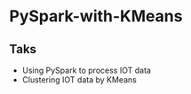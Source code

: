 # PySpark-with-KMeans
## Taks ##
- Using PySpark to process IOT data
- Clustering IOT data by KMeans